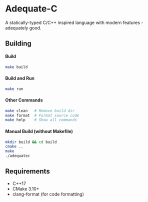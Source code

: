 # Adequate-C
A statically-typed C/C++ inspired language with modern features - adequately good.

## Building

#### Build
```bash
make build
```

#### Build and Run
```bash
make run
```

#### Other Commands
```bash
make clean   # Remove build dir
make format  # Format source code
make help    # Show all commands
```

#### Manual Build (without Makefile)
```bash
mkdir build && cd build
cmake ..
make
./adequatec
```

## Requirements
- C++17
- CMake 3.10+
- clang-format (for code formatting)
